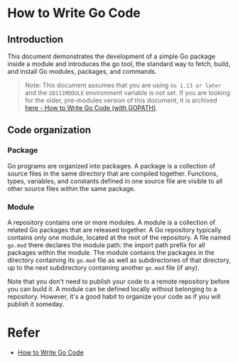 
# How to Write Go Code


## Introduction

This document demonstrates the development of a simple Go package inside a module and introduces the go tool, the standard way to fetch, build, and install Go modules, packages, and commands.

> Note: This document assumes that you are using `Go 1.13 or later` and the `GO111MODULE` environment variable is not set. If you are looking for the older, pre-modules version of this document, it is archived [here - How to Write Go Code (with GOPATH)](https://golang.org/doc/gopath_code).


## Code organization

### Package

Go programs are organized into packages. A package is a collection of source files in the same directory that are compiled together. Functions, types, variables, and constants defined in one source file are visible to all other source files within the same package.

### Module

A repository contains one or more modules. A module is a collection of related Go packages that are released together. A Go repository typically contains only one module, located at the root of the repository. A file named `go.mod` there declares the module path: the import path prefix for all packages within the module. The module contains the packages in the directory containing its `go.mod` file as well as subdirectories of that directory, up to the next subdirectory containing another `go.mod` file (if any).

Note that you don't need to publish your code to a remote repository before you can build it. A module can be defined locally without belonging to a repository. However, it's a good habit to organize your code as if you will publish it someday.



# Refer

* [How to Write Go Code](https://golang.org/doc/code)
